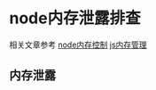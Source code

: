 # node内存泄露排查
相关文章参考
[node内存控制](http://blog.csdn.net/exialym/article/details/52119074)
[js内存管理](https://developer.mozilla.org/zh-CN/docs/Web/JavaScript/Memory_Management)


## 内存泄露